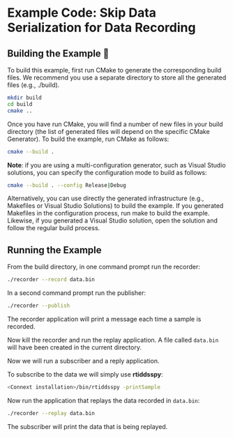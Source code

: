 # Example Code: Skip Data Serialization for Data Recording

## Building the Example :wrench:

To build this example, first run CMake to generate the corresponding build
files. We recommend you use a separate directory to store all the generated
files (e.g., ./build).

```sh
mkdir build
cd build
cmake ..
```

Once you have run CMake, you will find a number of new files in your build
directory (the list of generated files will depend on the specific CMake
Generator). To build the example, run CMake as follows:

```sh
cmake --build .
```

**Note**: if you are using a multi-configuration generator, such as Visual
Studio solutions, you can specify the configuration mode to build as follows:

```sh
cmake --build . --config Release|Debug
```

Alternatively, you can use directly the generated infrastructure (e.g.,
Makefiles or Visual Studio Solutions) to build the example. If you generated
Makefiles in the configuration process, run make to build the example. Likewise,
if you generated a Visual Studio solution, open the solution and follow the
regular build process.

## Running the Example

From the build directory, in one command prompt run the recorder:

```sh
./recorder --record data.bin
```

In a second command prompt run the publisher:

```sh
./recorder --publish
```

The recorder application will print a message each time a sample is recorded.

Now kill the recorder and run the replay application. A file called `data.bin`
will have been created in the current directory.

Now we will run a subscriber and a reply application.

To subscribe to the data we will simply use **rtiddsspy**:

```sh
<Connext installation>/bin/rtiddsspy -printSample
```

Now run the application that replays the data recorded in  `data.bin`:

```sh
./recorder --replay data.bin
```

The subscriber will print the data that is being replayed.
